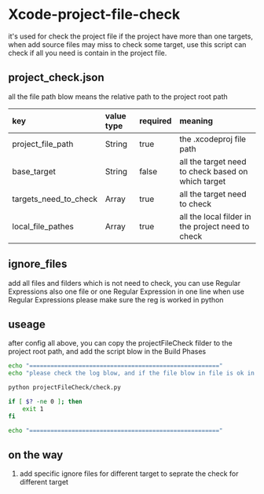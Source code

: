 # Xcode-project-file-check

it's used for check the project file
if the project have more than one targets, when add source files may miss to check some target, use this script can check if all you need is contain in the project file.


## project_check.json

all the file path blow means the relative path to the project root path

|key|value type | required |meaning|
| :--- | :--- | :--- | :--- |
| project_file_path | String | true | the .xcodeproj file path |
| base_target | String | false | all the target need to check based on which target |
| targets_need_to_check | Array | true | all the target need to check
| local_file_pathes | Array | true | all the local filder in the project need to check |

## ignore_files

add all files and filders which is not need to check, you can use Regular Expressions also
one file or one Regular Expression in one line
when use Regular Expressions please make sure the reg is worked in python

## useage

after config all above, you can copy the projectFileCheck filder to the project root path, and add the script blow in the Build Phases

```sh
echo "======================================================"
echo "please check the log blow, and if the file blow in file is ok in the targets"

python projectFileCheck/check.py

if [ $? -ne 0 ]; then
    exit 1
fi

echo "======================================================"
```


## on the way

1. add specific ignore files for different target to seprate the check for different target
